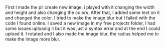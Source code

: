 First I made the pil create new image, i played with it changing the width and height and also changing the colors. 
After that, I added some text on it and changed the color. I tried to make the image blur but I failed with the code 
I found online. 
I saved a new image in my free projects folder, I had some issues uploadig it but it was just a syntax error and at the 
end I could upload it. I rotated and I also made the image blur, the radius helped me to make the image more blur. 
